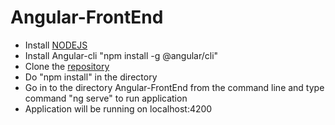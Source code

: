# Angular-FrontEnd

* Install [NODEJS](https://nodejs.org/en/download/) 
* Install Angular-cli "npm install -g @angular/cli" 
* Clone the [repository](https://github.com/SurenderReddyMandla/Angular-FrontEnd.git) 
* Do "npm install" in the directory 
* Go in to the directory Angular-FrontEnd from the command line and type command "ng serve" to run application 
* Application will be running on localhost:4200
